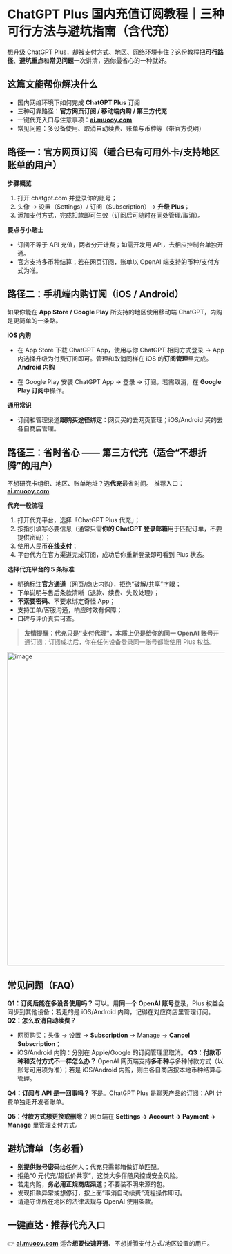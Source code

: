 # ChatGPT Plus 国内充值订阅教程｜三种可行方法与避坑指南（含代充）

想升级 ChatGPT Plus，却被支付方式、地区、网络环境卡住？这份教程把**可行路径**、**避坑重点**和**常见问题**一次讲清，选你最省心的一种就好。


## 这篇文能帮你解决什么

* 国内网络环境下如何完成 **ChatGPT Plus** 订阅
* 三种可靠路径：**官方网页订阅 / 移动端内购 / 第三方代充**
* 一键代充入口与注意事项：**[ai.muooy.com](https://ai.muooy.com/)**
* 常见问题：多设备使用、取消自动续费、账单与币种等（带官方说明）


## 路径一：官方网页订阅（适合已有可用外卡/支持地区账单的用户）

**步骤概览**

1. 打开 chatgpt.com 并登录你的账号；
2. 头像 → 设置（Settings）/ 订阅（Subscription）→ **升级 Plus**；
3. 添加支付方式，完成扣款即可生效（订阅后可随时在同处管理/取消）。

**要点与小贴士**

* 订阅不等于 API 充值，两者分开计费；如需开发用 API，去相应控制台单独开通。
* 官方支持多币种结算；若在网页订阅，账单以 OpenAI 端支持的币种/支付方式为准。



## 路径二：手机端内购订阅（iOS / Android）

如果你能在 **App Store / Google Play** 所支持的地区使用移动端 ChatGPT，内购是更简单的一条路。

**iOS 内购**

* 在 App Store 下载 ChatGPT App，使用与你 ChatGPT 相同方式登录 → App 内选择升级为付费订阅即可。管理和取消同样在 iOS 的**订阅管理**里完成。
**Android 内购**

* 在 Google Play 安装 ChatGPT App → 登录 → 订阅。若需取消，在 **Google Play 订阅**中操作。

**通用常识**

* 订阅和管理渠道**跟购买途径绑定**：网页买的去网页管理；iOS/Android 买的去各自商店管理。



## 路径三：省时省心 —— 第三方代充（适合“不想折腾”的用户）

不想研究卡组织、地区、账单地址？选**代充**最省时间。
推荐入口：**[ai.muooy.com](https://ai.muooy.com/)**

**代充一般流程**

1. 打开代充平台，选择「ChatGPT Plus 代充」；
2. 按指引填写必要信息（通常只需**你的 ChatGPT 登录邮箱**用于匹配订单，不要提供密码）；
3. 使用人民币**在线支付**；
4. 平台代为在官方渠道完成订阅，成功后你重新登录即可看到 Plus 状态。

**选择代充平台的 5 条标准**

* 明确标注**官方通道**（网页/商店内购），拒绝“破解/共享”字眼；
* 下单说明与售后条款清晰（退款、续费、失败处理）；
* **不索要密码**、不要求绑定奇怪 App；
* 支持工单/客服沟通，响应时效有保障；
* 口碑与评价真实可查。

> **友情提醒：**代充只是“支付代理”，本质上仍是给你的**同一 OpenAI 账号**开通订阅；订阅成功后，你在任何设备登录同一账号都能使用 Plus 权益。
<img width="1312" height="726" alt="image" src="https://github.com/user-attachments/assets/fc99f440-bfd3-47b0-ace6-1c4b86722a08" />


## 常见问题（FAQ）

**Q1：订阅后能在多设备使用吗？**
可以。用**同一个 OpenAI 账号**登录，Plus 权益会同步到其他设备；若走的是 iOS/Android 内购，记得在对应商店里管理订阅。
**Q2：怎么取消自动续费？**

* 网页购买：头像 → 设置 → **Subscription** → Manage → **Cancel Subscription**；
* iOS/Android 内购：分别在 Apple/Google 的订阅管理里取消。
**Q3：付款币种和支付方式不一样怎么办？**
OpenAI 网页端支持**多币种**与多种付款方式（以账号可用项为准）；若是 iOS/Android 内购，则由各自商店按本地币种结算与管理。

**Q4：订阅与 API 是一回事吗？**
不是。ChatGPT Plus 是聊天产品的订阅；API 计费单独走开发者账单。

**Q5：付款方式想更换或删除？**
网页端在 **Settings → Account → Payment → Manage** 里管理支付方式。



## 避坑清单（务必看）

* **别提供账号密码**给任何人；代充只需邮箱做订单匹配。
* 拒绝“0 元代充/超低价共享”，这类大多伴随风控或安全风险。
* 若走内购，**务必用正规商店渠道**；不要装不明来源的包。
* 发现扣款异常或想停订，按上面“取消自动续费”流程操作即可。
* 请遵守你所在地区的法律法规与 OpenAI 使用条款。


## 一键直达 · 推荐代充入口

👉 **[ai.muooy.com](https://ai.muooy.com/)**
适合**想要快速开通**、不想折腾支付方式/地区设置的用户。
